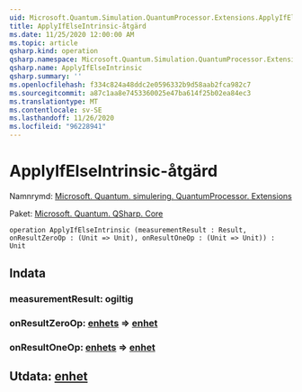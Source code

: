 ```yaml
---
uid: Microsoft.Quantum.Simulation.QuantumProcessor.Extensions.ApplyIfElseIntrinsic
title: ApplyIfElseIntrinsic-åtgärd
ms.date: 11/25/2020 12:00:00 AM
ms.topic: article
qsharp.kind: operation
qsharp.namespace: Microsoft.Quantum.Simulation.QuantumProcessor.Extensions
qsharp.name: ApplyIfElseIntrinsic
qsharp.summary: ''
ms.openlocfilehash: f334c824a48ddc2e0596332b9d58aab2fca982c7
ms.sourcegitcommit: a87c1aa8e7453360025e47ba614f25b02ea84ec3
ms.translationtype: MT
ms.contentlocale: sv-SE
ms.lasthandoff: 11/26/2020
ms.locfileid: "96228941"
---
```

# <a name="applyifelseintrinsic-operation"></a>ApplyIfElseIntrinsic-åtgärd

Namnrymd: [Microsoft. Quantum. simulering. QuantumProcessor. Extensions](xref:Microsoft.Quantum.Simulation.QuantumProcessor.Extensions)

Paket: [Microsoft. Quantum. QSharp. Core](https://nuget.org/packages/Microsoft.Quantum.QSharp.Core)




```qsharp
operation ApplyIfElseIntrinsic (measurementResult : Result, onResultZeroOp : (Unit => Unit), onResultOneOp : (Unit => Unit)) : Unit
```


## <a name="input"></a>Indata

### <a name="measurementresult--__invalidresult__"></a>measurementResult: __ogiltig <Result>__




### <a name="onresultzeroop--unit--unit"></a>onResultZeroOp: [enhets](xref:microsoft.quantum.lang-ref.unit) => [enhet](xref:microsoft.quantum.lang-ref.unit) 




### <a name="onresultoneop--unit--unit"></a>onResultOneOp: [enhets](xref:microsoft.quantum.lang-ref.unit) => [enhet](xref:microsoft.quantum.lang-ref.unit) 





## <a name="output--unit"></a>Utdata: [enhet](xref:microsoft.quantum.lang-ref.unit)

